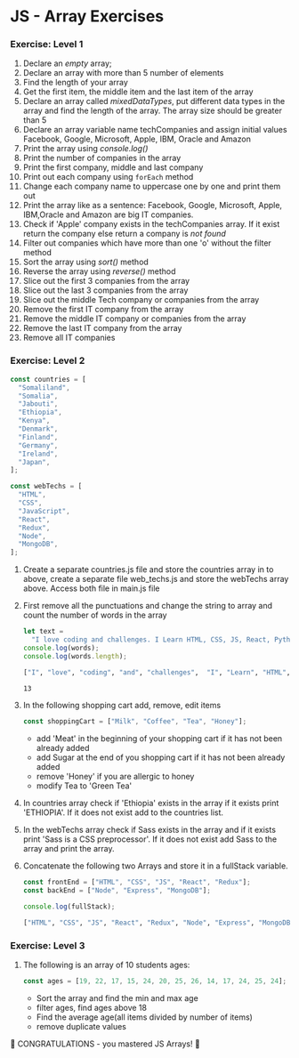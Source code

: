 # JS - Array Exercises

### Exercise: Level 1

1. Declare an _empty_ array;
2. Declare an array with more than 5 number of elements
3. Find the length of your array
4. Get the first item, the middle item and the last item of the array
5. Declare an array called _mixedDataTypes_, put different data types in the array and find the length of the array. The array size should be greater than 5
6. Declare an array variable name techCompanies and assign initial values Facebook, Google, Microsoft, Apple, IBM, Oracle and Amazon
7. Print the array using _console.log()_
8. Print the number of companies in the array
9. Print the first company, middle and last company
10. Print out each company using `forEach` method
11. Change each company name to uppercase one by one and print them out
12. Print the array like as a sentence: Facebook, Google, Microsoft, Apple, IBM,Oracle and Amazon are big IT companies.
13. Check if 'Apple' company exists in the techCompanies array. If it exist return the company else return a company is _not found_
14. Filter out companies which have more than one 'o' without the filter method
15. Sort the array using _sort()_ method
16. Reverse the array using _reverse()_ method
17. Slice out the first 3 companies from the array
18. Slice out the last 3 companies from the array
19. Slice out the middle Tech company or companies from the array
20. Remove the first IT company from the array
21. Remove the middle IT company or companies from the array
22. Remove the last IT company from the array
23. Remove all IT companies

### Exercise: Level 2

```js
const countries = [
  "Somaliland",
  "Somalia",
  "Jabouti",
  "Ethiopia",
  "Kenya",
  "Denmark",
  "Finland",
  "Germany",
  "Ireland",
  "Japan",
];

const webTechs = [
  "HTML",
  "CSS",
  "JavaScript",
  "React",
  "Redux",
  "Node",
  "MongoDB",
];
```

1. Create a separate countries.js file and store the countries array in to above, create a separate file web_techs.js and store the webTechs array above. Access both file in main.js file
1. First remove all the punctuations and change the string to array and count the number of words in the array

   ```js
   let text =
     "I love coding and challenges. I Learn HTML, CSS, JS, React, Python.";
   console.log(words);
   console.log(words.length);
   ```

   ```sh
   ["I", "love", "coding", "and", "challenges",  "I", "Learn", "HTML", "CSS", "JS", "React", "Python"]

   13
   ```

1. In the following shopping cart add, remove, edit items

   ```js
   const shoppingCart = ["Milk", "Coffee", "Tea", "Honey"];
   ```

   - add 'Meat' in the beginning of your shopping cart if it has not been already added
   - add Sugar at the end of you shopping cart if it has not been already added
   - remove 'Honey' if you are allergic to honey
   - modify Tea to 'Green Tea'

1. In countries array check if 'Ethiopia' exists in the array if it exists print 'ETHIOPIA'. If it does not exist add to the countries list.
1. In the webTechs array check if Sass exists in the array and if it exists print 'Sass is a CSS preprocessor'. If it does not exist add Sass to the array and print the array.
1. Concatenate the following two Arrays and store it in a fullStack variable.

   ```js
   const frontEnd = ["HTML", "CSS", "JS", "React", "Redux"];
   const backEnd = ["Node", "Express", "MongoDB"];

   console.log(fullStack);
   ```

   ```sh
   ["HTML", "CSS", "JS", "React", "Redux", "Node", "Express", "MongoDB"]
   ```

### Exercise: Level 3

1. The following is an array of 10 students ages:

   ```js
   const ages = [19, 22, 17, 15, 24, 20, 25, 26, 14, 17, 24, 25, 24];
   ```

   - Sort the array and find the min and max age
   - filter ages, find ages above 18
   - Find the average age(all items divided by number of items)
   - remove duplicate values

🎉 CONGRATULATIONS - you mastered JS Arrays! 🎉
